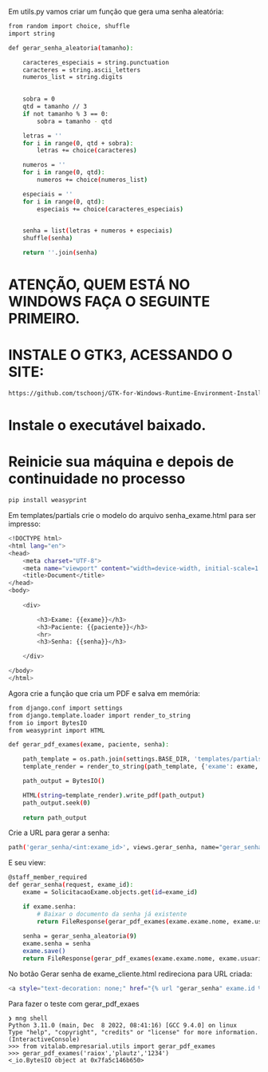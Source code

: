 Em utils.py vamos criar um função que gera uma senha aleatória:
```bash
from random import choice, shuffle
import string

def gerar_senha_aleatoria(tamanho):

    caracteres_especiais = string.punctuation   
    caracteres = string.ascii_letters
    numeros_list = string.digits

    
    sobra = 0
    qtd = tamanho // 3
    if not tamanho % 3 == 0:
        sobra = tamanho - qtd

    letras = ''
    for i in range(0, qtd + sobra):
        letras += choice(caracteres)

    numeros = ''
    for i in range(0, qtd):
        numeros += choice(numeros_list)

    especiais = ''
    for i in range(0, qtd):
        especiais += choice(caracteres_especiais)

    
    senha = list(letras + numeros + especiais)
    shuffle(senha)

    return ''.join(senha)
```
# ATENÇÃO, QUEM ESTÁ NO WINDOWS FAÇA O SEGUINTE PRIMEIRO.

# INSTALE O GTK3, ACESSANDO O SITE:

```bash
https://github.com/tschoonj/GTK-for-Windows-Runtime-Environment-Installer/releases
```

# Instale o executável baixado.

# Reinicie sua máquina e depois de continuidade no processo

```bash
pip install weasyprint
```


Em templates/partials crie o modelo do arquivo senha_exame.html para ser impresso:
```bash
<!DOCTYPE html>
<html lang="en">
<head>
    <meta charset="UTF-8">
    <meta name="viewport" content="width=device-width, initial-scale=1.0">
    <title>Document</title>
</head>
<body>
    
    <div>

        <h3>Exame: {{exame}}</h3>
        <h3>Paciente: {{paciente}}</h3>
        <hr>
        <h3>Senha: {{senha}}</h3>

    </div>

</body>
</html>
```

Agora crie a função que cria um PDF e salva em memória:
```bash
from django.conf import settings
from django.template.loader import render_to_string
from io import BytesIO
from weasyprint import HTML

def gerar_pdf_exames(exame, paciente, senha):

    path_template = os.path.join(settings.BASE_DIR, 'templates/partials/senha_exame.html')
    template_render = render_to_string(path_template, {'exame': exame, 'paciente': paciente, 'senha': senha})

    path_output = BytesIO()

    HTML(string=template_render).write_pdf(path_output)
    path_output.seek(0)
    
    return path_output
```

Crie a URL para gerar a senha:
```bash
path('gerar_senha/<int:exame_id>', views.gerar_senha, name="gerar_senha"),
```
E seu view:
```bash
@staff_member_required 
def gerar_senha(request, exame_id):
    exame = SolicitacaoExame.objects.get(id=exame_id)

    if exame.senha:
        # Baixar o documento da senha já existente
        return FileResponse(gerar_pdf_exames(exame.exame.nome, exame.usuario, exame.senha), filename="token.pdf")
    
    senha = gerar_senha_aleatoria(9)
    exame.senha = senha
    exame.save()
    return FileResponse(gerar_pdf_exames(exame.exame.nome, exame.usuario, exame.senha), filename="token.pdf")
```

No botão Gerar senha de exame_cliente.html redireciona para URL criada:
```bash
<a style="text-decoration: none;" href="{% url "gerar_senha" exame.id %}" class="btn-secundario">Gerar senha</a>
```

Para fazer o teste com gerar_pdf_exaes
```bsh
❯ mng shell
Python 3.11.0 (main, Dec  8 2022, 08:41:16) [GCC 9.4.0] on linux
Type "help", "copyright", "credits" or "license" for more information.
(InteractiveConsole)
>>> from vitalab.empresarial.utils import gerar_pdf_exames
>>> gerar_pdf_exames('raiox','plautz','1234')
<_io.BytesIO object at 0x7fa5c146b650>
```